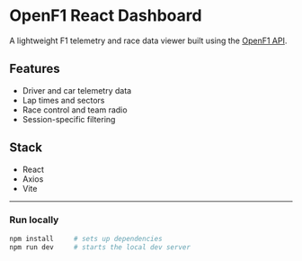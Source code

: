 # OpenF1 React Dashboard

A lightweight F1 telemetry and race data viewer built using the [OpenF1 API](https://api.openf1.org).

## Features

- Driver and car telemetry data
- Lap times and sectors
- Race control and team radio
- Session-specific filtering

## Stack

- React
- Axios
- Vite 

---

### Run locally

```bash
npm install     # sets up dependencies
npm run dev     # starts the local dev server

